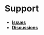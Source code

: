 # Support

- [**Issues**](https://github.com/Malix-Labs/GitHub-Action_Custom-Interaction-Limits/issues)
- [**Discussions**](https://github.com/Malix-Labs/GitHub-Action_Custom-Interaction-Limits/discussions)
